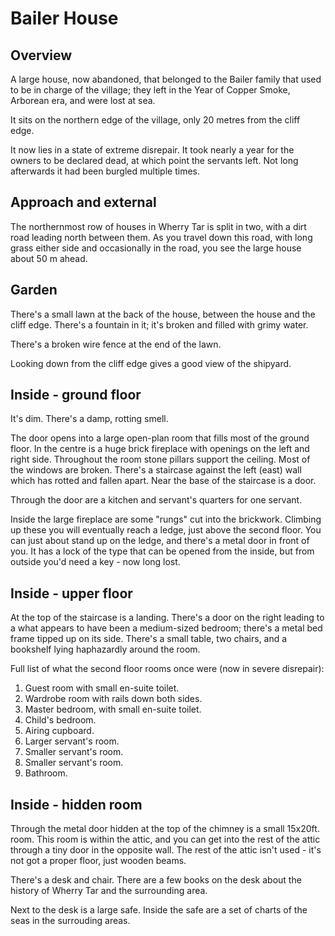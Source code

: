 Bailer House
============

Overview
--------

A large house, now abandoned, that belonged to the Bailer family that used to be in
charge of the village; they left in the Year of Copper Smoke, Arborean era, and were
lost at sea.

It sits on the northern edge of the village, only 20 metres from the cliff edge.

It now lies in a state of extreme disrepair. It took nearly a year for the owners to be
declared dead, at which point the servants left. Not long afterwards it had been
burgled multiple times.

Approach and external
---------------------

The northernmost row of houses in Wherry Tar is split in two, with a dirt road leading
north between them. As you travel down this road, with long grass either side and
occasionally in the road, you see the large house about 50 m ahead.

Garden
------

There's a small lawn at the back of the house, between the house and the cliff edge.
There's a fountain in it; it's broken and filled with grimy water.

There's a broken wire fence at the end of the lawn.

Looking down from the cliff edge gives a good view of the shipyard.

Inside - ground floor
---------------------

It's dim. There's a damp, rotting smell.

The door opens into a large open-plan room that fills most of the ground floor. In
the centre is a huge brick fireplace with openings on the left and right side.
Throughout the room stone pillars support the ceiling. Most of the windows are
broken. There's a staircase against the left (east) wall which has rotted and fallen
apart. Near the base of the staircase is a door.

Through the door are a kitchen and servant's quarters for one servant.

Inside the large fireplace are some "rungs" cut into the brickwork. Climbing up these
you will eventually reach a ledge, just above the second floor. You can just about
stand up on the ledge, and there's a metal door in front of you. It has a lock of the
type that can be opened from the inside, but from outside you'd need a key - now long
lost.

Inside - upper floor
--------------------

At the top of the staircase is a landing. There's a door on the right leading to a
what appears to have been a medium-sized bedroom; there's a metal bed frame tipped up
on its side. There's a small table, two chairs, and a bookshelf lying haphazardly
around the room.

Full list of what the second floor rooms once were (now in severe disrepair):
1. Guest room with small en-suite toilet.
2. Wardrobe room with rails down both sides.
3. Master bedroom, with small en-suite toilet.
4. Child's bedroom.
5. Airing cupboard.
6. Larger servant's room.
7. Smaller servant's room.
8. Smaller servant's room.
9. Bathroom.

Inside - hidden room
--------------------

Through the metal door hidden at the top of the chimney is a small 15x20ft. room.
This room is within the attic, and you can get into the rest of the attic through a
tiny door in the opposite wall. The rest of the attic isn't used - it's not got a
proper floor, just wooden beams.

There's a desk and chair. There are a few books on the desk about the history of
Wherry Tar and the surrounding area.

Next to the desk is a large safe. Inside the safe are a set of charts of the seas in
the surrouding areas.

